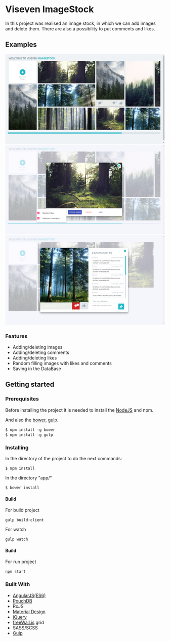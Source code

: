 # Viseven ImageStock

In this project was realised an image stock, in which we can add images and delete them. There are also a possibility to put comments and likes.

## Examples

![alt tag](screenshots/gallery.png "Description")
![alt tag](screenshots/add-image.png "Description")
![alt tag](screenshots/detail.png "Description")

### Features
* Adding/deleting images
* Adding/deleting comments
* Adding/deleting likes
* Random filling images with likes and comments
* Saving in the DataBase


## Getting started

### Prerequisites

Before installing the project it is needed to install the [NodeJS](https://nodejs.org/uk/) and npm.

And also the [bower](https://bower.io/), [gulp](http://gulpjs.com/).
```
$ npm install -g bower
$ npm install -g gulp
```

### Installing

In the directory of the project to do the next commands:

```
$ npm install
```

In the directory "app/"

```
$ bower install
```

#### Build

For build project

```
gulp build:client
```

For watch

```
gulp watch
```

#### Build

For run project
```
npm start
```
### Built With

 * [AngularJS(ES6)](https://angularjs.org/)
 * [PouchDB](https://pouchdb.com/)
 * RxJS
 * [Material Design](https://material.angularjs.org/latest/)
 * [jQuery](https://jquery.com/)
 * [freeWall.js](https://github.com/kombai/freewall) grid
 * SASS/SCSS
 * [Gulp](http://gulpjs.com/)
